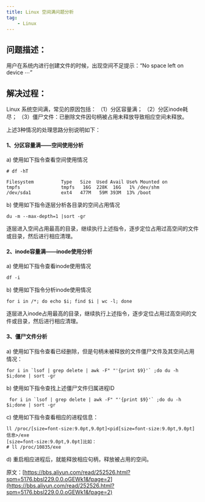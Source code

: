```yaml
---
title: Linux 空间满问题分析
tag:
	- Linux
---
```


## 问题描述： 
 
用户在系统内进行创建文件的时候，出现空间不足提示：“No space left on device ⋯” 
 
## 解决过程： 
 
Linux 系统空间满，常见的原因包括： 
（1）分区容量满； 
（2）分区inode耗尽； 
（3）僵尸文件：已删除文件因句柄被占用未释放导致相应空间未释放。 
 
 
上述3种情况的处理思路分别说明如下： 

#### 1、分区容量满——空间使用分析 
  a)   使用如下指令查看空间使用情况  
```shell
# df -hT

Filesystem          Type   Size  Used Avail Use% Mounted on
tmpfs               tmpfs   16G  228K  16G   1% /dev/shm
/dev/sda1           ext4   477M   59M 393M  13% /boot
```
  b)    使用如下指令逐层分析各目录的空间占用情况  
```
du -m --max-depth=1 |sort -gr
```
逐层进入空间占用最高的目录，继续执行上述指令，逐步定位占用过高空间的文件或目录，然后进行相应清理。 

#### 2、inode容量满——inode使用分析 
 
 a)     使用如下指令查看inode使用情况 
```
df -i
```
b)     使用如下指令分析inode使用情况  
```
for i in /*; do echo $i; find $i | wc -l; done
```
逐层进入inode占用最高的目录，继续执行上述指令，逐步定位占用过高空间的文件或目录，然后进行相应清理。 

#### 3、僵尸文件分析 

a)     使用如下指令查看已经删除，但是句柄未被释放的文件僵尸文件及其空间占用情况： 
```
for i in `lsof | grep delete | awk -F" "'{print $9}'` ;do du -h $i;done | sort -gr
```
b)     使用如下指令查找上述僵尸文件归属进程ID 
```
 for i in `lsof | grep delete | awk -F" "'{print $9}'` ;do du -h $i;done | sort -gr
```
c)     使用如下指令查看相应的进程信息： 
```
ll /proc/[size=font-size:9.0pt,9.0pt]<pid[size=font-size:9.0pt,9.0pt]信息>/exe
[size=font-size:9.0pt,9.0pt]比如：
# ll /proc/10835/exe
```

d)     重启相应进程后，就能释放相应句柄，释放被占用的空间。 


原文：[https://bbs.aliyun.com/read/252526.html?spm=5176.bbsl229.0.0.oGEWk1&fpage=2](https://bbs.aliyun.com/read/252526.html?spm=5176.bbsl229.0.0.oGEWk1&fpage=2)
 